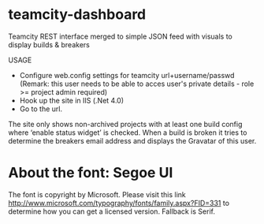 teamcity-dashboard
==================

Teamcity REST interface merged to simple JSON feed with visuals to display builds &amp; breakers

USAGE
 * Configure web.config settings for teamcity url+username/passwd (Remark: this user needs to be able to acces user's private details - role >= project admin required)
 * Hook up the site in IIS (.Net 4.0)
 * Go to the url. 
 
The site only shows non-archived projects with at least one build config where ‘enable status widget’ is checked. When a build is broken it tries to determine the breakers email address and displays the Gravatar of this user.
 
About the font: Segoe UI
==================
The font is copyright by Microsoft. Please visit this link http://www.microsoft.com/typography/fonts/family.aspx?FID=331 to determine how you can get a licensed version. Fallback is Serif.
